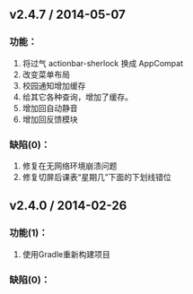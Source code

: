 ## v2.4.7 / 2014-05-07

### 功能：

1. 将过气 actionbar-sherlock 换成 AppCompat
2. 改变菜单布局
3. 校园通知增加缓存
4. 给其它各种查询，增加了缓存。
5. 增加回自动静音
6. 增加回反馈模块

### 缺陷(0)：
1. 修复在无网络环境崩溃问题
2. 修复切屏后课表“星期几”下面的下划线错位

## v2.4.0 / 2014-02-26

### 功能(1)：

1. 使用Gradle重新构建项目

### 缺陷(0)：
